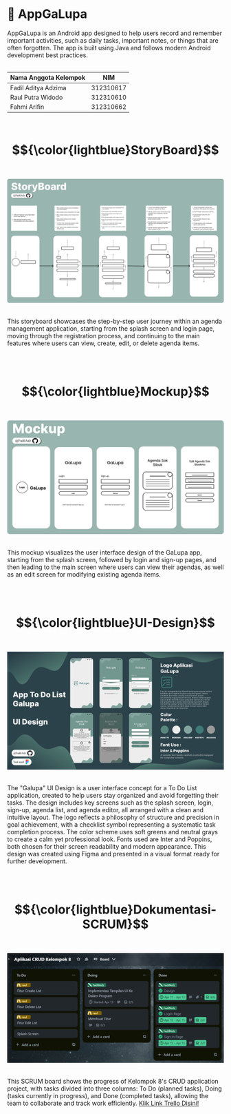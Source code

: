 # 📱 AppGaLupa
AppGaLupa is an Android app designed to help users record and remember important activities, such as daily tasks, important notes, or things that are often forgotten. The app is built using Java and follows modern Android development best practices. <br> <br>

| Nama Anggota Kelompok | NIM |
|----|---|
|Fadil Aditya Adzima | 312310617|
|Raul Putra Widodo |312310610|
|Fahmi Arifin |312310662|

<br>

# $${\color{lightblue}StoryBoard}$$
<br>

![img](doc/StoryBoard.png) <br> <br>

This storyboard showcases the step-by-step user journey within an agenda management application, starting from the splash screen and login page, moving through the registration process, and continuing to the main features where users can view, create, edit, or delete agenda items.

<br> <br>

# $${\color{lightblue}Mockup}$$
<br>

![img](doc/Mockup.png) <br> <br>

This mockup visualizes the user interface design of the GaLupa app, starting from the splash screen, followed by login and sign-up pages, and then leading to the main screen where users can view their agendas, as well as an edit screen for modifying existing agenda items.

<br> <br>

# $${\color{lightblue}UI-Design}$$
<br>

![img](doc/UI_Design.png) <br> <br>

The "Galupa" UI Design is a user interface concept for a To Do List application, created to help users stay organized and avoid forgetting their tasks. The design includes key screens such as the splash screen, login, sign-up, agenda list, and agenda editor, all arranged with a clean and intuitive layout. The logo reflects a philosophy of structure and precision in goal achievement, with a checklist symbol representing a systematic task completion process. The color scheme uses soft greens and neutral grays to create a calm yet professional look. Fonts used are Inter and Poppins, both chosen for their screen readability and modern appearance. This design was created using Figma and presented in a visual format ready for further development. 

<br> <br>

# $${\color{lightblue}Dokumentasi-SCRUM}$$
<br>

![img](doc/SCRUM.png) <br> <br>

This SCRUM board shows the progress of Kelompok 8's CRUD application project, with tasks divided into three columns: To Do (planned tasks), Doing (tasks currently in progress), and Done (completed tasks), allowing the team to collaborate and track work efficiently. [Klik Link Trello Disini!](https://trello.com/invite/b/67d910d93ab23cb51e7d57ab/ATTI8a0ab148ceeeedc3392544cb2da70b23A449A470/aplikasi-crud-kelompok-8)


